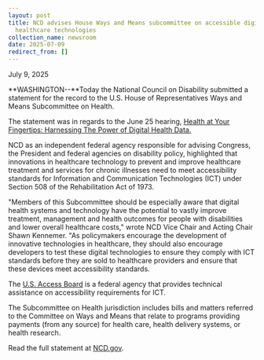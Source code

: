 ```yaml
---
layout: post
title: NCD advises House Ways and Means subcommittee on accessible digital
  healthcare technologies
collection_name: newsroom
date: 2025-07-09
redirect_from: []
---
```

July 9, 2025

**WASHINGTON--**Today the National Council on Disability submitted a statement for the record to the U.S. House of Representatives Ways and Means Subcommittee on Health.

The statement was in regards to the June 25 hearing, [Health at Your Fingertips: Harnessing The Power of Digital Health Data.](https://waysandmeans.house.gov/event/health-subcommittee-hearing-on-health-at-your-fingertips-harnessing-the-power-of-digital-health-data/)

NCD as an independent federal agency responsible for advising Congress, the President and federal agencies on disability policy, highlighted that innovations in healthcare technology to prevent and improve healthcare treatment and services for chronic illnesses need to meet accessibility standards for Information and Communication Technologies (ICT) under Section 508 of the Rehabilitation Act of 1973.

"Members of this Subcommittee should be especially aware that digital health systems and technology have the potential to vastly improve treatment, management and health outcomes for people with disabilities and lower overall healthcare costs," wrote NCD Vice Chair and Acting Chair Shawn Kennemer. "As policymakers encourage the development of innovative technologies in healthcare, they should also encourage developers to test these digital technologies to ensure they comply with ICT standards before they are sold to healthcare providers and ensure that these devices meet accessibility standards. 

The [U.S. Access Board](https://www.access-board.gov/) is a federal agency that provides technical assistance on accessibility requirements for ICT. 

The Subcommittee on Health jurisdiction includes bills and matters referred to the Committee on Ways and Means that relate to programs providing payments (from any source) for health care, health delivery systems, or health research. 

Read the full statement at [NCD.gov](https://www.ncd.gov/testimonies/2025-07-09-statement-to-house-ways-and-means-subcommittee-on-health-regarding-technology-accessibility-standards/).
